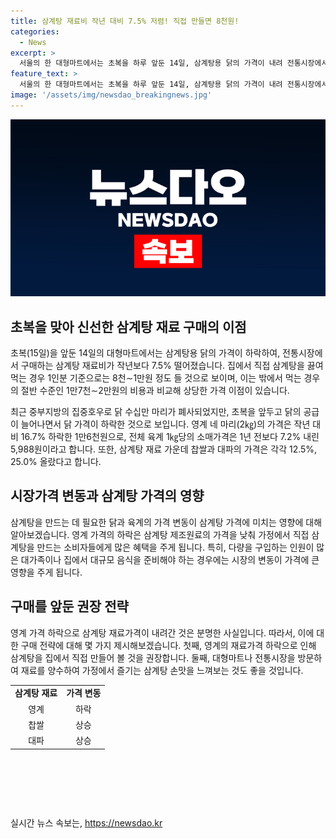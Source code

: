 ```yaml
---
title: 삼계탕 재료비 작년 대비 7.5% 저렴! 직접 만들면 8천원!
categories:
  - News
excerpt: >
  서울의 한 대형마트에서는 초복을 하루 앞둔 14일, 삼계탕용 닭의 가격이 내려 전통시장에서 구매하는 재료비가 작년보다 7.5% 저렴해졌다. 집에서 삼계탕을 만들면 1인분 기준 8천∼1만원이며, 외부에서 먹는 것보다 저렴하다. 닭 가격은 최근 중부지방의 집중호우로 인한 폐사로 닭 수십만 마리가 폐사했으나 초복을 앞둔 공급 늘림으로 인해 내려갔다.
feature_text: >
  서울의 한 대형마트에서는 초복을 하루 앞둔 14일, 삼계탕용 닭의 가격이 내려 전통시장에서 구매하는 재료비가 작년보다 7.5% 저렴해졌다. 집에서 삼계탕을 만들면 1인분 기준 8천∼1만원이며, 외부에서 먹는 것보다 저렴하다. 닭 가격은 최근 중부지방의 집중호우로 인한 폐사로 닭 수십만 마리가 폐사했으나 초복을 앞둔 공급 늘림으로 인해 내려갔다.
image: '/assets/img/newsdao_breakingnews.jpg'
---
```


<p><img src="/assets/img/newsdao_breakingnews.jpg" alt="ontimetimes 속보" /></p>

<h2 data-ke-size="size26">초복을 맞아 신선한 삼계탕 재료 구매의 이점</h2>

<p data-ke-size="size16">초복(15일)을 앞둔 14일의 대형마트에서는 삼계탕용 닭의 가격이 하락하여, 전통시장에서 구매하는 삼계탕 재료비가 작년보다 7.5% 떨어졌습니다. 집에서 직접 삼계탕을 끓여 먹는 경우 1인분 기준으로는 8천∼1만원 정도 들 것으로 보이며, 이는 밖에서 먹는 경우의 절반 수준인 1만7천∼2만원의 비용과 비교해 상당한 가격 이점이 있습니다.</p>

<p data-ke-size="size16">최근 중부지방의 집중호우로 닭 수십만 마리가 폐사되었지만, 초복을 앞두고 닭의 공급이 늘어나면서 닭 가격이 하락한 것으로 보입니다. 영계 네 마리(2㎏)의 가격은 작년 대비 16.7% 하락한 1만6천원으로, 전체 육계 1㎏당의 소매가격은 1년 전보다 7.2% 내린 5,988원이라고 합니다. 또한, 삼계탕 재료 가운데 찹쌀과 대파의 가격은 각각 12.5%, 25.0% 올랐다고 합니다.</p>

<h2 data-ke-size="size26">시장가격 변동과 삼계탕 가격의 영향</h2>

<p data-ke-size="size16">삼계탕을 만드는 데 필요한 닭과 육계의 가격 변동이 삼계탕 가격에 미치는 영향에 대해 알아보겠습니다. 영계 가격의 하락은 삼계탕 제조원료의 가격을 낮춰 가정에서 직접 삼계탕을 만드는 소비자들에게 많은 혜택을 주게 됩니다. 특히, 다량을 구입하는 인원이 많은 대가족이나 집에서 대규모 음식을 준비해야 하는 경우에는 시장의 변동이 가격에 큰 영향을 주게 됩니다.</p>

<h2 data-ke-size="size26">구매를 앞둔 권장 전략</h2>

<p data-ke-size="size16">영계 가격 하락으로 삼계탕 재료가격이 내려간 것은 분명한 사실입니다. 따라서, 이에 대한 구매 전략에 대해 몇 가지 제시해보겠습니다. 첫째, 영계의 재료가격 하락으로 인해 삼계탕을 집에서 직접 만들어 볼 것을 권장합니다. 둘째, 대형마트나 전통시장을 방문하여 재료를 양수하여 가정에서 즐기는 삼계탕 손맛을 느껴보는 것도 좋을 것입니다.</p>

<table>
    <tr>
        <td style="text-align: center; height: 17px;"><b>삼계탕 재료</b></td>
        <td style="text-align: center; height: 17px;"><b>가격 변동</b></td>
    </tr>
    <tr>
        <td style="text-align: center; height: 17px;">영계</td>
        <td style="text-align: center; height: 17px;">하락</td>
    </tr>
    <tr>
        <td style="text-align: center; height: 17px;">찹쌀</td>
        <td style="text-align: center; height: 17px;">상승</td>
    </tr>
    <tr>
        <td style="text-align: center; height: 17px;">대파</td>
        <td style="text-align: center; height: 17px;">상승</td>
    </tr>
</table>

<p data-ke-size="size16">&nbsp;</p>

<p data-ke-size="size16">&nbsp;</p>

<p data-ke-size="size16">&nbsp;</p>
실시간 뉴스 속보는, <a href="https://newsdao.kr" rel="dofollow">https://newsdao.kr</a>


